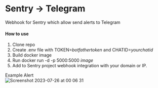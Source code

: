 # Sentry -> Telegram
Webhook for Sentry which allow send alerts to Telegram

#### How to use
1. Clone repo
2. Create .env file with TOKEN=*botfathertoken* and CHATID=*yourchatid*
3. Build docker image
4. Run docker run -d -p 5000:5000 *image*
5. Add to Sentry project webhook integration with your domain or IP.

Example Alert<br>
![Screenshot 2023-07-26 at 00 06 31](https://github.com/haosb/sentry-telegram/assets/114342765/59646334-f254-49c5-9a9b-d048ef78f607)
